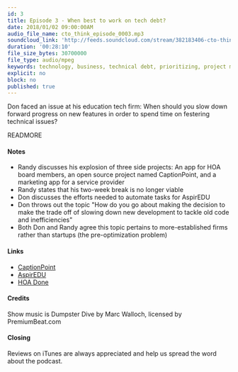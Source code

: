 ```yaml
---
id: 3
title: Episode 3 - When best to work on tech debt?
date: 2018/01/02 09:00:00AM
audio_file_name: cto_think_episode_0003.mp3
soundcloud_link: 'http://feeds.soundcloud.com/stream/382183406-cto-think-episode-3-when-best-to-work-on-tech-debt.mp3'
duration: '00:28:10'
file_size_bytes: 30700000
file_type: audio/mpeg
keywords: technology, business, technical debt, prioritizing, project management, product management
explicit: no
block: no
published: true
---
```


Don faced an issue at his education tech firm: When should you slow down forward progress on new features in order to spend time on festering technical issues?

READMORE

#### Notes

* Randy discusses his explosion of three side projects: An app for HOA board members, an open source project named CaptionPoint, and a marketing app for a service provider
* Randy states that his two-week break is no longer viable
* Don discusses the efforts needed to automate tasks for AspirEDU
* Don throws out the topic "How do you go about making the decision to make the trade off of slowing down new development to tackle old code and inefficiencies"
* Both Don and Randy agree this topic pertains to more-established firms rather than startups (the pre-optimization problem)

#### Links

* [CaptionPoint](http://www.captionpoint.com)
* [AspirEDU](https://aspiredu.com)
* [HOA Done](https://www.hoadone.com)

#### Credits

Show music is Dumpster Dive by Marc Walloch, licensed by PremiumBeat.com

#### Closing

Reviews on iTunes are always appreciated and help us spread the word about the podcast.  
